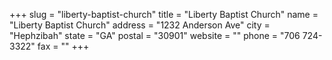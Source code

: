 +++
slug = "liberty-baptist-church"
title = "Liberty Baptist Church"
name = "Liberty Baptist Church"
address = "1232 Anderson Ave"
city = "Hephzibah"
state = "GA"
postal = "30901"
website = ""
phone = "706 724-3322"
fax = ""
+++
